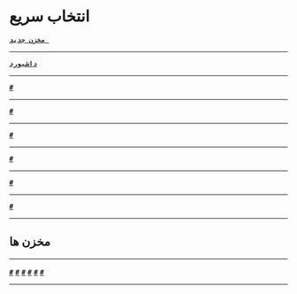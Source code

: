 # انتخاب سریع
 
**<a href="https://github.com/new">``مخزن جدید ``</a>**
***
**<a href="https://github.com/dashboard">``داشبورد``</a>**
***
**<a href="#">``#``</a>**
***
**<a href="#">``#``</a>**
***
**<a href="#">``#``</a>**
***
**<a href="#">``#``</a>**
***
**<a href="#">``#``</a>**
***
**<a href="#">``#``</a>**
***
## مخزن ها 
***
**<a href="#">``#``</a>**
**<a href="#">``#``</a>**
**<a href="#">``#``</a>**
**<a href="#">``#``</a>**
**<a href="#">``#``</a>**
**<a href="#">``#``</a>**
***
